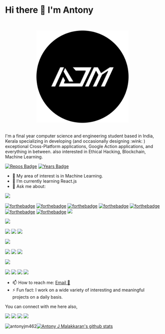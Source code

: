 # Hi there 👋 I'm Antony 
<br>
<p align="center"> <img src="https://github.com/antonyjm462/antonyjm462/blob/master/circle.png" height="300"> </p>
<br>
I'm a final year computer science and engineering student based in India, Kerala specializing in developing (and occasionally designing :wink: ) exceptional Cross-Platform applications, Google Action applications, and everything in between. also interested in Ethical Hacking, Blockchain, Machine Learning.

[![Repos Badge](https://badges.pufler.dev/repos/antonyjm462)](https://badges.pufler.dev)
[![Years Badge](https://badges.pufler.dev/years/antonyjm462)](https://badges.pufler.dev)

- 🔭 My area of interest is in Machine Learning.
- 🌱 I’m currently learning React.js
- 💬 Ask me about:

<img src ="https://img.shields.io/badge/-Programming And Markup Languages-red?&style=for-the-badge">

[![forthebadge](https://forthebadge.com/images/badges/made-with-python.svg)](https://forthebadge.com)
[![forthebadge](https://forthebadge.com/images/badges/made-with-c.svg)](https://forthebadge.com)
[![forthebadge](https://forthebadge.com/images/badges/made-with-javascript.svg)](https://forthebadge.com)
[![forthebadge](https://forthebadge.com/images/badges/made-with-java.svg)](https://forthebadge.com)
[![forthebadge](https://forthebadge.com/images/badges/uses-html.svg)](https://forthebadge.com)
[![forthebadge](https://forthebadge.com/images/badges/uses-css.svg)](https://forthebadge.com)
[![forthebadge](https://forthebadge.com/images/badges/uses-badges.svg)](https://forthebadge.com)
[<img src ="https://img.shields.io/badge/-USES PHP-brightgreen?&style=for-the-badge&logo=&logoColor=Violet">]()

<img src ="https://img.shields.io/badge/-Database-red?&style=for-the-badge">

[<img src ="https://img.shields.io/badge/-MySql MariaDB -yellow?&style=for-the-badge">]()
[<img src ="https://img.shields.io/badge/-MongoDB -green?&style=for-the-badge">]()
[<img src ="https://img.shields.io/badge/-OracleDB-darkred?&style=for-the-badge">]()

<img src ="https://img.shields.io/badge/-Web Frameworks-darkblue?&style=for-the-badge">

[<img src ="https://img.shields.io/badge/-Angular-red?&style=for-the-badge">]()
[<img src ="https://img.shields.io/badge/-Django-greenyellow?&style=for-the-badge">]()
[<img src ="https://img.shields.io/badge/-Ionic-lightblue?&style=for-the-badge">]()

<img src ="https://img.shields.io/badge/-Technology-red?&style=for-the-badge">

[<img src ="https://img.shields.io/badge/-Blockchain-success?&style=for-the-badge">]()
[<img src ="https://img.shields.io/badge/-UI Design-black?&style=for-the-badge">]()
[<img src ="https://img.shields.io/badge/-Ethical Hacking-grey?&style=for-the-badge">]()
[<img src ="https://img.shields.io/badge/-Google Assistant-orange?&style=for-the-badge">]()

- 📫 How to reach me: [Email :email:](mailto:antonyjm462@gmail.com)
- ⚡ Fun fact: I work on a wide variety of interesting and meaningful projects on a daily basis.

You can connect with me here also,

[<img src="https://img.shields.io/badge/linkedin-%230077B5.svg?&style=for-the-badge&logo=linkedin&logoColor=white"/>](https://www.linkedin.com/in/antonyjmalakkaran/)
[<img src ="https://img.shields.io/badge/portfolio-web-%23.svg?&style=for-the-badge&logo=&logoColor=white%22">](https://antonyjmalakkaran.codes/)
[<img src ="https://img.shields.io/badge/blog-%23.svg?&style=for-the-badge&logo=&logoColor=Violet">](https://blog.antonyjmalakkaran.codes/)
[<img src="https://img.shields.io/badge/WHATSAPP-%2325D366.svg?&style=for-the-badge&logo=whatsapp&logoColor=white"/>](https://wa.me/8921297283)

[![Antony J Malakkaran's github stats](https://github-readme-stats.vercel.app/api?username=antonyjm462)](https://github.com/antonyjm462/github-readme-stats)<img align="left" src="https://github-readme-stats.vercel.app/api/top-langs/?username=antonyjm462&layout=compact&hide=html" alt="antonyjm462" />
